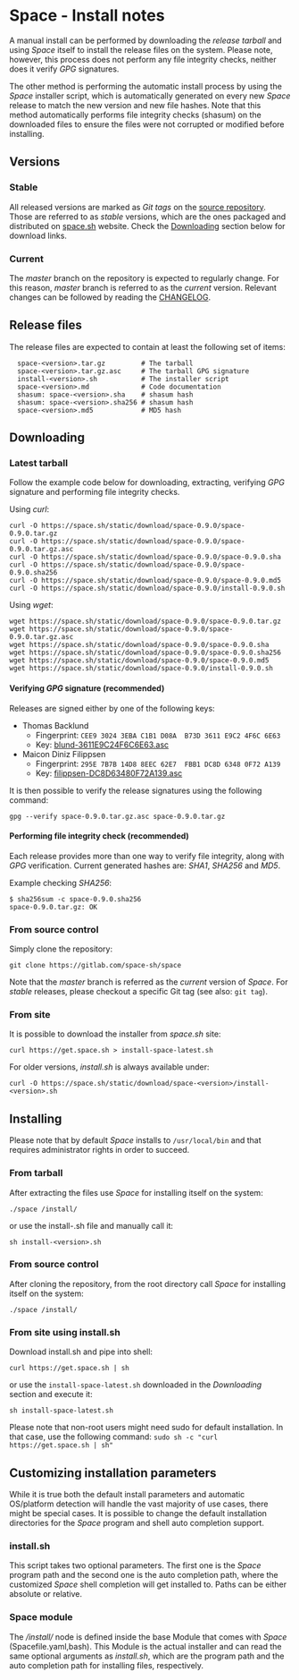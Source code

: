 # Space - Install notes

A manual install can be performed by downloading the _release tarball_ and using _Space_ itself to install the release files on the system. Please note, however, this process does not perform any file integrity checks, neither does it verify _GPG_ signatures.

The other method is performing the automatic install process by using the _Space_ installer script, which is automatically generated on every new _Space_ release to match the new version and new file hashes. Note that this method automatically performs file integrity checks (shasum) on the downloaded files to ensure the files were not corrupted or modified before installing.

## Versions

### Stable  
All released versions are marked as _Git tags_ on the [source repository](https://gitlab.com/space-sh/space/tags). Those are referred to as _stable_ versions, which are the ones packaged and distributed on [space.sh](https://space.sh) website. Check the [Downloading](#downloading) section below for download links.

### Current  
The _master_ branch on the repository is expected to regularly change. For this reason, _master_ branch is referred to as the _current_ version. Relevant changes can be followed by reading the [CHANGELOG](CHANGELOG.md).


## Release files

The release files are expected to contain at least the following set of items:  
```
  space-<version>.tar.gz         # The tarball
  space-<version>.tar.gz.asc     # The tarball GPG signature
  install-<version>.sh           # The installer script
  space-<version>.md             # Code documentation
  shasum: space-<version>.sha    # shasum hash
  shasum: space-<version>.sha256 # shasum hash
  space-<version>.md5            # MD5 hash
```


## Downloading

### Latest tarball

Follow the example code below for downloading, extracting, verifying _GPG_ signature and performing file integrity checks.

Using _curl_:
```
curl -O https://space.sh/static/download/space-0.9.0/space-0.9.0.tar.gz
curl -O https://space.sh/static/download/space-0.9.0/space-0.9.0.tar.gz.asc
curl -O https://space.sh/static/download/space-0.9.0/space-0.9.0.sha
curl -O https://space.sh/static/download/space-0.9.0/space-0.9.0.sha256
curl -O https://space.sh/static/download/space-0.9.0/space-0.9.0.md5
curl -O https://space.sh/static/download/space-0.9.0/install-0.9.0.sh
```

Using _wget_:
```
wget https://space.sh/static/download/space-0.9.0/space-0.9.0.tar.gz
wget https://space.sh/static/download/space-0.9.0/space-0.9.0.tar.gz.asc
wget https://space.sh/static/download/space-0.9.0/space-0.9.0.sha
wget https://space.sh/static/download/space-0.9.0/space-0.9.0.sha256
wget https://space.sh/static/download/space-0.9.0/space-0.9.0.md5
wget https://space.sh/static/download/space-0.9.0/install-0.9.0.sh
```

#### Verifying _GPG_ signature (recommended)

Releases are signed either by one of the following keys:

- Thomas Backlund
  - Fingerprint: `CEE9 3024 3EBA C1B1 D08A  B73D 3611 E9C2 4F6C 6E63`
  - Key: [blund-3611E9C24F6C6E63.asc](https://gitlab.com/space-sh/space/snippets/32500/raw)
- Maicon Diniz Filippsen
  - Fingerprint: `295E 7B7B 14D8 8EEC 62E7  FBB1 DC8D 6348 0F72 A139`
  - Key: [filippsen-DC8D63480F72A139.asc](https://gitlab.com/space-sh/space/snippets/32501/raw)


It is then possible to verify the release signatures using the following command:
```
gpg --verify space-0.9.0.tar.gz.asc space-0.9.0.tar.gz
```

#### Performing file integrity check (recommended)

Each release provides more than one way to verify file integrity, along with _GPG_ verification.
Current generated hashes are: _SHA1_, _SHA256_ and _MD5_.

Example checking _SHA256_:
```
$ sha256sum -c space-0.9.0.sha256
space-0.9.0.tar.gz: OK
```

### From source control

Simply clone the repository:
```
git clone https://gitlab.com/space-sh/space
```
Note that the _master_ branch is referred as the _current_ version of _Space_. For _stable_ releases, please checkout a specific Git tag (see also: `git tag`).

### From site

It is possible to download the installer from _space.sh_ site:
```
curl https://get.space.sh > install-space-latest.sh
```

For older versions, _install.sh_ is always available under:
```
curl -O https://space.sh/static/download/space-<version>/install-<version>.sh
```


## Installing

Please note that by default _Space_ installs to `/usr/local/bin` and that requires administrator rights in order to succeed.

### From tarball

After extracting the files use _Space_ for installing itself on the system:
```
./space /install/
```

or use the install-<version>.sh file and manually call it:
```
sh install-<version>.sh
```


### From source control

After cloning the repository, from the root directory call _Space_ for installing itself on the system:
```
./space /install/
```

### From site using install.sh

Download install.sh and pipe into shell:
```
curl https://get.space.sh | sh
```

or use the `install-space-latest.sh` downloaded in the _Downloading_ section and execute it:
```
sh install-space-latest.sh
```

Please note that non-root users might need sudo for default installation. In that case, use the following command: `sudo sh -c "curl https://get.space.sh | sh"`

## Customizing installation parameters

While it is true both the default install parameters and automatic OS/platform detection will handle the vast majority of use cases, there might be special cases.
It is possible to change the default installation directories for the _Space_ program and shell auto completion support.

### install.sh

This script takes two optional parameters. The first one is the _Space_ program path and the second one is the auto completion path, where the customized _Space_ shell completion will get installed to. Paths can be either absolute or relative.

### Space module

The _/install/_ node is defined inside the base Module that comes with _Space_ (Spacefile.yaml,bash). This Module is the actual installer and can read the same optional arguments as _install.sh_, which are the program path and the auto completion path for installing files, respectively.

